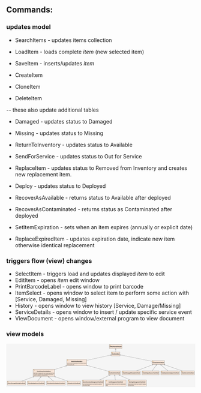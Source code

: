 ## Commands:

### updates model
* SearchItems - updates items collection
* LoadItem - loads complete *item* (new selected item)
* SaveItem - inserts/updates *item* 

* CreateItem
* CloneItem
* DeleteItem

-- these also update additional tables
* Damaged - updates status to Damaged
* Missing - updates status to Missing

* ReturnToInventory - updates status to Available
* SendForService - updates status to Out for Service
* ReplaceItem - updates status to Removed from Inventory and creates new replacement item.

* Deploy - updates status to Deployed
* RecoverAsAvailable - returns status to Available after deployed
* RecoverAsContaminated - returns status as Contaminated after deployed

* SetItemExpiration - sets when an item expires (annually or explicit date)
* ReplaceExpiredItem - updates expiration date, indicate new item otherwise identical replacement


### triggers flow (view) changes
* SelectItem - triggers load and updates displayed *item* to edit
* EditItem - opens *item* edit window
* PrintBarcodeLabel - opens window to print barcode
* ItemSelect - opens window to select item to perform some action with [Service, Damaged, Missing]
* History - opens window to view history [Service, Damage/Missing]
* ServiceDetails - opens window to insert / update specific service event
* ViewDocument - opens window/external program to view document

### view models
![view model class hierarchy](images/hierarchy/ViewModels.png)